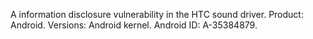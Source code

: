 A information disclosure vulnerability in the HTC sound driver. Product: Android. Versions: Android kernel. Android ID: A-35384879.